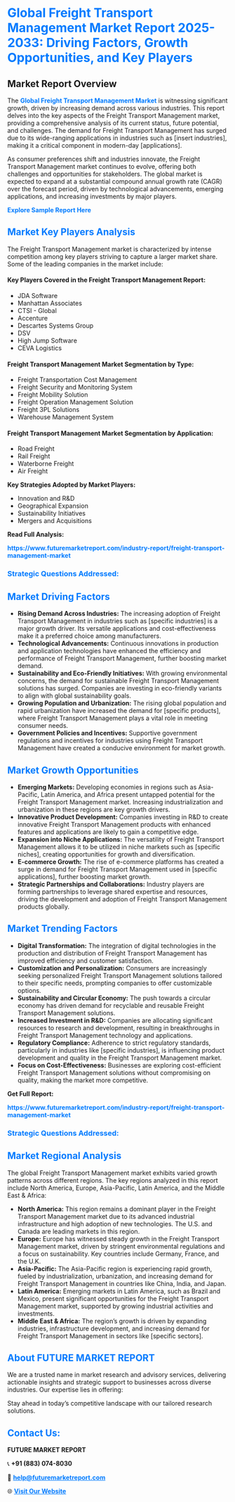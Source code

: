 <h1 style="color: #007BFF;">Global Freight Transport Management Market Report 2025-2033: Driving Factors, Growth Opportunities, and Key Players</h1>

<section id="overview">
<h2>Market Report Overview</h2>
<p>The <a href="https://www.futuremarketreport.com/industry-report/freight-transport-management-market" style="color: #007BFF; text-decoration: none;"><strong>Global Freight Transport Management Market</strong></a> is witnessing significant growth, driven by increasing demand across various industries. This report delves into the key aspects of the Freight Transport Management market, providing a comprehensive analysis of its current status, future potential, and challenges. The demand for Freight Transport Management has surged due to its wide-ranging applications in industries such as [insert industries], making it a critical component in modern-day [applications].</p>
<p>As consumer preferences shift and industries innovate, the Freight Transport Management market continues to evolve, offering both challenges and opportunities for stakeholders. The global market is expected to expand at a substantial compound annual growth rate (CAGR) over the forecast period, driven by technological advancements, emerging applications, and increasing investments by major players.</p>
</section>

<section id="overview">
<p><a href="https://www.futuremarketreport.com/request-sample/reportId=105789" style="color: #007BFF; text-decoration: none;"><strong>Explore Sample Report Here</strong></a></p>
</section>

<section id="key-players">
<h2 style="color: #007BFF;">Market Key Players Analysis</h2>
<p>The Freight Transport Management market is characterized by intense competition among key players striving to capture a larger market share. Some of the leading companies in the market include:</p>
<h4>Key Players Covered in the Freight Transport Management Report:</h4>
<ul><li>JDA Software</li><li>Manhattan Associates</li><li>CTSI - Global</li><li>Accenture</li><li>Descartes Systems Group</li><li>DSV</li><li>High Jump Software</li><li>CEVA Logistics</li></ul>
<h4>Freight Transport Management Market Segmentation by Type:</h4>
<ul><li>Freight Transportation Cost Management</li><li>Freight Security and Monitoring System</li><li>Freight Mobility Solution</li><li>Freight Operation Management Solution</li><li>Freight 3PL Solutions</li><li>Warehouse Management System</li></ul>

<h4>Freight Transport Management Market Segmentation by Application:</h4>
<ul><li>Road Freight</li><li>Rail Freight</li><li>Waterborne Freight</li><li>Air Freight</li></ul>
<p><strong>Key Strategies Adopted by Market Players:</strong></p>
<ul>
<li>Innovation and R&D</li>
<li>Geographical Expansion</li>
<li>Sustainability Initiatives</li>
<li>Mergers and Acquisitions</li>
</ul>
</section>

<section>
<p><strong>Read Full Analysis: </strong></p><a href="https://www.futuremarketreport.com/industry-report/freight-transport-management-market" style="color: #007BFF; text-decoration: none;"><strong>https://www.futuremarketreport.com/industry-report/freight-transport-management-market</strong></a>
<h3 style="color: #007BFF;">Strategic Questions Addressed:</h3>
</section>

<section id="driving-factors">
<h2 style="color: #007BFF;">Market Driving Factors</h2>
<ul>
<li><strong>Rising Demand Across Industries:</strong> The increasing adoption of Freight Transport Management in industries such as [specific industries] is a major growth driver. Its versatile applications and cost-effectiveness make it a preferred choice among manufacturers.</li>
<li><strong>Technological Advancements:</strong> Continuous innovations in production and application technologies have enhanced the efficiency and performance of Freight Transport Management, further boosting market demand.</li>
<li><strong>Sustainability and Eco-Friendly Initiatives:</strong> With growing environmental concerns, the demand for sustainable Freight Transport Management solutions has surged. Companies are investing in eco-friendly variants to align with global sustainability goals.</li>
<li><strong>Growing Population and Urbanization:</strong> The rising global population and rapid urbanization have increased the demand for [specific products], where Freight Transport Management plays a vital role in meeting consumer needs.</li>
<li><strong>Government Policies and Incentives:</strong> Supportive government regulations and incentives for industries using Freight Transport Management have created a conducive environment for market growth.</li>
</ul>
</section>

<section id="growth-opportunities">
<h2 style="color: #007BFF;">Market Growth Opportunities</h2>
<ul>
<li><strong>Emerging Markets:</strong> Developing economies in regions such as Asia-Pacific, Latin America, and Africa present untapped potential for the Freight Transport Management market. Increasing industrialization and urbanization in these regions are key growth drivers.</li>
<li><strong>Innovative Product Development:</strong> Companies investing in R&D to create innovative Freight Transport Management products with enhanced features and applications are likely to gain a competitive edge.</li>
<li><strong>Expansion into Niche Applications:</strong> The versatility of Freight Transport Management allows it to be utilized in niche markets such as [specific niches], creating opportunities for growth and diversification.</li>
<li><strong>E-commerce Growth:</strong> The rise of e-commerce platforms has created a surge in demand for Freight Transport Management used in [specific applications], further boosting market growth.</li>
<li><strong>Strategic Partnerships and Collaborations:</strong> Industry players are forming partnerships to leverage shared expertise and resources, driving the development and adoption of Freight Transport Management products globally.</li>
</ul>
</section>

<section id="trending-factors">
<h2 style="color: #007BFF;">Market Trending Factors</h2>
<ul>
<li><strong>Digital Transformation:</strong> The integration of digital technologies in the production and distribution of Freight Transport Management has improved efficiency and customer satisfaction.</li>
<li><strong>Customization and Personalization:</strong> Consumers are increasingly seeking personalized Freight Transport Management solutions tailored to their specific needs, prompting companies to offer customizable options.</li>
<li><strong>Sustainability and Circular Economy:</strong> The push towards a circular economy has driven demand for recyclable and reusable Freight Transport Management solutions.</li>
<li><strong>Increased Investment in R&D:</strong> Companies are allocating significant resources to research and development, resulting in breakthroughs in Freight Transport Management technology and applications.</li>
<li><strong>Regulatory Compliance:</strong> Adherence to strict regulatory standards, particularly in industries like [specific industries], is influencing product development and quality in the Freight Transport Management market.</li>
<li><strong>Focus on Cost-Effectiveness:</strong> Businesses are exploring cost-efficient Freight Transport Management solutions without compromising on quality, making the market more competitive.</li>
</ul>
</section>

<section>
<p><strong>Get Full Report: </strong></p><a href="https://www.futuremarketreport.com/industry-report/freight-transport-management-market" style="color: #007BFF; text-decoration: none;"><strong>https://www.futuremarketreport.com/industry-report/freight-transport-management-market</strong></a>
<h3 style="color: #007BFF;">Strategic Questions Addressed:</h3>
</section>


<section id="regional-analysis">
<h2 style="color: #007BFF;">Market Regional Analysis</h2>
<p>The global Freight Transport Management market exhibits varied growth patterns across different regions. The key regions analyzed in this report include North America, Europe, Asia-Pacific, Latin America, and the Middle East & Africa:</p>
<ul>
<li><strong>North America:</strong> This region remains a dominant player in the Freight Transport Management market due to its advanced industrial infrastructure and high adoption of new technologies. The U.S. and Canada are leading markets in this region.</li>
<li><strong>Europe:</strong> Europe has witnessed steady growth in the Freight Transport Management market, driven by stringent environmental regulations and a focus on sustainability. Key countries include Germany, France, and the U.K.</li>
<li><strong>Asia-Pacific:</strong> The Asia-Pacific region is experiencing rapid growth, fueled by industrialization, urbanization, and increasing demand for Freight Transport Management in countries like China, India, and Japan.</li>
<li><strong>Latin America:</strong> Emerging markets in Latin America, such as Brazil and Mexico, present significant opportunities for the Freight Transport Management market, supported by growing industrial activities and investments.</li>
<li><strong>Middle East & Africa:</strong> The region’s growth is driven by expanding industries, infrastructure development, and increasing demand for Freight Transport Management in sectors like [specific sectors].</li>
</ul>
</section>

<footer>
<h2 style="color: #007BFF;">About FUTURE MARKET REPORT</h2>
<p>We are a trusted name in market research and advisory services, delivering actionable insights and strategic support to businesses across diverse industries. Our expertise lies in offering:</p>

<p>Stay ahead in today’s competitive landscape with our tailored research solutions.</p>

<h2 style="color: #007BFF;">Contact Us:</h2>
<p><strong>FUTURE MARKET REPORT</strong></p>
<p>📞 <strong>+91 (883) 074-8030</strong></p>
<p>📧 <strong><a href="mailto:help@futuremarketreport.com" style="color: #007BFF;">help@futuremarketreport.com</a></strong></p>
<p>🌐 <strong><a href="https://www.futuremarketreport.com/" style="color: #007BFF;">Visit Our Website</a></strong></p>
</footer>